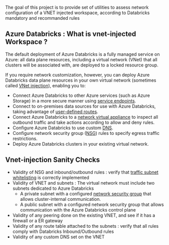 The goal of this project is to provide set of utilities to assess network configuration of a VNET injected workspace, according to Databricks mandatory and recommanded rules

## Azure Databricks : What is vnet-injected Workspace ?

The default deployment of Azure Databricks is a fully managed service on Azure: all data plane resources, including a virtual network (VNet) that all clusters will be associated with, are deployed to a locked resource group. 

If you require network customization, however, you can deploy Azure Databricks data plane resources in your own virtual network (sometimes called [VNet injection](https://docs.azuredatabricks.net/administration-guide/cloud-configurations/azure/vnet-inject.html)), enabling you to:

- Connect Azure Databricks to other Azure services (such as Azure Storage) in a more secure manner using [service endpoints](https://docs.microsoft.com/en-us/azure/virtual-network/virtual-network-service-endpoints-overview).
- Connect to on-premises data sources for use with Azure Databricks, taking advantage of [user-defined routes](https://docs.azuredatabricks.net/administration-guide/cloud-configurations/azure/udr.html#udr).
- Connect Azure Databricks to a [network virtual appliance](https://docs.azuredatabricks.net/administration-guide/cloud-configurations/azure/on-prem-network.html#route-via-firewall) to inspect all outbound traffic and take actions according to allow and deny rules.
- Configure Azure Databricks to use custom [DNS](https://docs.azuredatabricks.net/administration-guide/cloud-configurations/azure/on-prem-network.html#vnet-custom-dns).
- Configure network security group ([NSG](https://docs.microsoft.com/en-us/azure/virtual-network/manage-network-security-group)) rules to specify egress traffic restrictions.
- Deploy Azure Databricks clusters in your existing virtual network.


## Vnet-injection Sanity Checks

- Validity of NSG and inbound/outbound rules : verify that [traffic subnet whitelisting](https://docs.azuredatabricks.net/administration-guide/cloud-configurations/azure/vnet-inject.html#whitelisting-subnet-traffic) is correctly implemented  
- Validity of VNET and subnets : The virtual network must include two subnets dedicated to Azure Databricks
   * A private subnet with a configured [network security group](https://docs.microsoft.com/en-us/azure/virtual-network/manage-network-security-group) that allows cluster-internal communication.
   * A public subnet with a configured network security group that allows communication with the Azure Databricks control plane
- Validity of any peering done on the existing VNET, and see if it has a firewall or a ER gateway
- Validity of any route table attached to the subnets : verify that all rules comply with Databricks Inbound/Outbound rules
- Validity of any custom DNS set on the VNET

